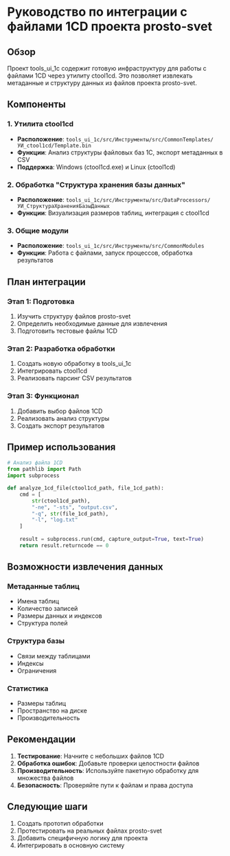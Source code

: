 # Руководство по интеграции с файлами 1CD проекта prosto-svet

## Обзор

Проект tools_ui_1c содержит готовую инфраструктуру для работы с файлами 1CD через утилиту ctool1cd. 
Это позволяет извлекать метаданные и структуру данных из файлов проекта prosto-svet.

## Компоненты

### 1. Утилита ctool1cd
- **Расположение**: `tools_ui_1c/src/Инструменты/src/CommonTemplates/УИ_ctool1cd/Template.bin`
- **Функции**: Анализ структуры файловых баз 1С, экспорт метаданных в CSV
- **Поддержка**: Windows (ctool1cd.exe) и Linux (ctool1cd)

### 2. Обработка "Структура хранения базы данных"
- **Расположение**: `tools_ui_1c/src/Инструменты/src/DataProcessors/УИ_СтруктураХраненияБазыДанных`
- **Функции**: Визуализация размеров таблиц, интеграция с ctool1cd

### 3. Общие модули
- **Расположение**: `tools_ui_1c/src/Инструменты/src/CommonModules`
- **Функции**: Работа с файлами, запуск процессов, обработка результатов

## План интеграции

### Этап 1: Подготовка
1. Изучить структуру файлов prosto-svet
2. Определить необходимые данные для извлечения
3. Подготовить тестовые файлы 1CD

### Этап 2: Разработка обработки
1. Создать новую обработку в tools_ui_1c
2. Интегрировать ctool1cd
3. Реализовать парсинг CSV результатов

### Этап 3: Функционал
1. Добавить выбор файлов 1CD
2. Реализовать анализ структуры
3. Создать экспорт результатов

## Пример использования

```python
# Анализ файла 1CD
from pathlib import Path
import subprocess

def analyze_1cd_file(ctool1cd_path, file_1cd_path):
    cmd = [
        str(ctool1cd_path),
        "-ne", "-sts", "output.csv",
        "-q", str(file_1cd_path),
        "-l", "log.txt"
    ]
    
    result = subprocess.run(cmd, capture_output=True, text=True)
    return result.returncode == 0
```

## Возможности извлечения данных

### Метаданные таблиц
- Имена таблиц
- Количество записей
- Размеры данных и индексов
- Структура полей

### Структура базы
- Связи между таблицами
- Индексы
- Ограничения

### Статистика
- Размеры таблиц
- Пространство на диске
- Производительность

## Рекомендации

1. **Тестирование**: Начните с небольших файлов 1CD
2. **Обработка ошибок**: Добавьте проверки целостности файлов
3. **Производительность**: Используйте пакетную обработку для множества файлов
4. **Безопасность**: Проверяйте пути к файлам и права доступа

## Следующие шаги

1. Создать прототип обработки
2. Протестировать на реальных файлах prosto-svet
3. Добавить специфичную логику для проекта
4. Интегрировать в основную систему
